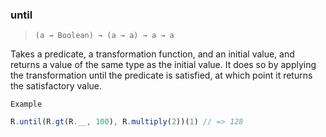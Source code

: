 ### until

> ```(a → Boolean) → (a → a) → a → a```

Takes a predicate, a transformation function, and an initial value, and returns a value of the same type as the initial value. It does so by applying the transformation until the predicate is satisfied, at which point it returns the satisfactory value.

`Example`

```js
R.until(R.gt(R.__, 100), R.multiply(2))(1) // => 128
```